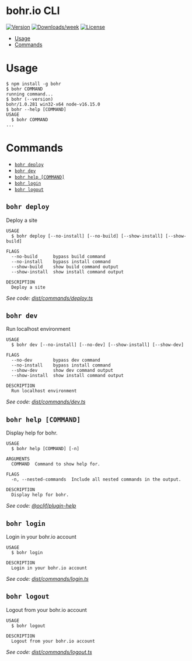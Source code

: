 bohr.io CLI
=================

[![Version](https://img.shields.io/npm/v/bohr.svg)](https://npmjs.org/package/bohr)
[![Downloads/week](https://img.shields.io/npm/dw/bohr.svg)](https://npmjs.org/package/bohr)
[![License](https://img.shields.io/npm/l/bohr.svg)](https://npmjs.org/package/bohr)

<!-- toc -->
* [Usage](#usage)
* [Commands](#commands)
<!-- tocstop -->
# Usage
<!-- usage -->
```sh-session
$ npm install -g bohr
$ bohr COMMAND
running command...
$ bohr (--version)
bohr/1.0.281 win32-x64 node-v16.15.0
$ bohr --help [COMMAND]
USAGE
  $ bohr COMMAND
...
```
<!-- usagestop -->
# Commands
<!-- commands -->
* [`bohr deploy`](#bohr-deploy)
* [`bohr dev`](#bohr-dev)
* [`bohr help [COMMAND]`](#bohr-help-command)
* [`bohr login`](#bohr-login)
* [`bohr logout`](#bohr-logout)

## `bohr deploy`

Deploy a site

```
USAGE
  $ bohr deploy [--no-install] [--no-build] [--show-install] [--show-build]

FLAGS
  --no-build      bypass build command
  --no-install    bypass install command
  --show-build    show build command output
  --show-install  show install command output

DESCRIPTION
  Deploy a site
```

_See code: [dist/commands/deploy.ts](https://github.com/bohr-io/cli/blob/v1.0.281/dist/commands/deploy.ts)_

## `bohr dev`

Run localhost environment

```
USAGE
  $ bohr dev [--no-install] [--no-dev] [--show-install] [--show-dev]

FLAGS
  --no-dev        bypass dev command
  --no-install    bypass install command
  --show-dev      show dev command output
  --show-install  show install command output

DESCRIPTION
  Run localhost environment
```

_See code: [dist/commands/dev.ts](https://github.com/bohr-io/cli/blob/v1.0.281/dist/commands/dev.ts)_

## `bohr help [COMMAND]`

Display help for bohr.

```
USAGE
  $ bohr help [COMMAND] [-n]

ARGUMENTS
  COMMAND  Command to show help for.

FLAGS
  -n, --nested-commands  Include all nested commands in the output.

DESCRIPTION
  Display help for bohr.
```

_See code: [@oclif/plugin-help](https://github.com/oclif/plugin-help/blob/v5.1.12/src/commands/help.ts)_

## `bohr login`

Login in your bohr.io account

```
USAGE
  $ bohr login

DESCRIPTION
  Login in your bohr.io account
```

_See code: [dist/commands/login.ts](https://github.com/bohr-io/cli/blob/v1.0.281/dist/commands/login.ts)_

## `bohr logout`

Logout from your bohr.io account

```
USAGE
  $ bohr logout

DESCRIPTION
  Logout from your bohr.io account
```

_See code: [dist/commands/logout.ts](https://github.com/bohr-io/cli/blob/v1.0.281/dist/commands/logout.ts)_
<!-- commandsstop -->
